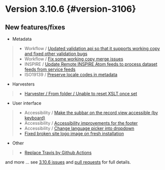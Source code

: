 # Version 3.10.6 {#version-3106}

## New features/fixes

-   Metadata

> -   Workflow / [Updated validation api so that it supports working copy and fixed other validation bugs](https://github.com/geonetwork/core-geonetwork/pull/5231)
> -   Workflow / [Fix some working copy merge issues](https://github.com/geonetwork/core-geonetwork/pull/5279)
> -   INSPIRE / [Update Remote INSPIRE Atom feeds to process dataset feeds from service feeds](https://github.com/geonetwork/core-geonetwork/pull/5239)
> -   ISO19139 / [Preserve locale codes in metadata](https://github.com/geonetwork/core-geonetwork/pull/5293)

-   Harvesters

> -   [Harvester / From folder / Unable to reset XSLT once set](https://github.com/geonetwork/core-geonetwork/pull/5281)

-   User interface

> -   Accessibility / [Make the subbar on the record view accessible (by keyboard)](https://github.com/geonetwork/core-geonetwork/pull/5067)
> -   Accessibility / [Accessibility improvements for the footer](https://github.com/geonetwork/core-geonetwork/pull/5073)
> -   Accessibility / [Change language picker into dropdown](https://github.com/geonetwork/core-geonetwork/pull/5136)
> -   [Fixed broken site logo image on fresh installation](https://github.com/geonetwork/core-geonetwork/pull/5342)

-   Other

> -   [Replace Travis by Github Actions](https://github.com/geonetwork/core-geonetwork/pull/5314)

and more \... see [3.10.6 issues](https://github.com/geonetwork/core-geonetwork/issues?q=is%3Aissue+milestone%3A3.10.6+is%3Aclosed) and [pull requests](https://github.com/geonetwork/core-geonetwork/pulls?q=milestone%3A3.10.6+is%3Aclosed+is%3Apr) for full details.
